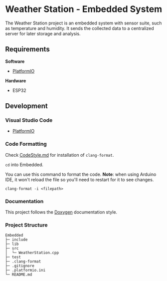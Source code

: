 # Weather Station - Embedded System

The Weather Station project is an embedded system with sensor suite, such as temperature and humidity. It sends the collected data to a centralized server for later storage and analysis.

## Requirements

**Software**

 - [PlatformIO](https://platformio.org)

**Hardware**

 - ESP32

## Development

### Visual Studio Code

- [PlatformIO](https://marketplace.visualstudio.com/items?itemName=platformio.platformio-ide)

### Code Formatting

Check [CodeStyle.md](/Docs/CodeStyle.md) for installation of `clang-format`.

`cd` into Embedded.

You can use this command to format the code. **Note**: when using Arduino IDE, it won't reload the file so you'll need to restart for it to see changes.

```
clang-format -i <filepath>
```

### Documentation

This project follows the [Doxygen](https://www.doxygen.nl/index.html) documentation style.

### Project Structure

```
Embedded
├─ include
├─ lib
├─ src
│  └─ WeatherStation.cpp
├─ test
├─ .clang-format
├─ .gitignore
├─ .platformio.ini
└─ README.md
```
